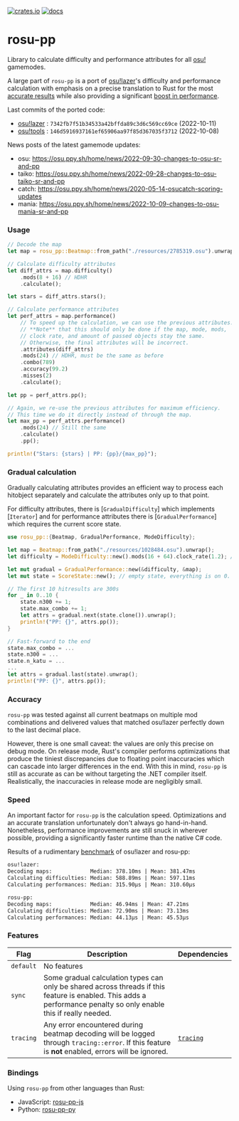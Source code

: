 [![crates.io](https://img.shields.io/crates/v/rosu-pp.svg)](https://crates.io/crates/rosu-pp) [![docs](https://docs.rs/rosu-pp/badge.svg)](https://docs.rs/rosu-pp)

# rosu-pp

<!-- cargo-rdme start -->

Library to calculate difficulty and performance attributes for all [osu!] gamemodes.

A large part of `rosu-pp` is a port of [osu!lazer]'s difficulty and performance calculation
with emphasis on a precise translation to Rust for the most [accurate results](#accuracy)
while also providing a significant [boost in performance](#speed).

Last commits of the ported code:
  - [osu!lazer] : `7342fb7f51b34533a42bffda89c3d6c569cc69ce` (2022-10-11)
  - [osu!tools] : `146d5916937161ef65906aa97f85d367035f3712` (2022-10-08)

News posts of the latest gamemode updates:
  - osu: <https://osu.ppy.sh/home/news/2022-09-30-changes-to-osu-sr-and-pp>
  - taiko: <https://osu.ppy.sh/home/news/2022-09-28-changes-to-osu-taiko-sr-and-pp>
  - catch: <https://osu.ppy.sh/home/news/2020-05-14-osucatch-scoring-updates>
  - mania: <https://osu.ppy.sh/home/news/2022-10-09-changes-to-osu-mania-sr-and-pp>

### Usage

```rust
// Decode the map
let map = rosu_pp::Beatmap::from_path("./resources/2785319.osu").unwrap();

// Calculate difficulty attributes
let diff_attrs = map.difficulty()
    .mods(8 + 16) // HDHR
    .calculate();

let stars = diff_attrs.stars();

// Calculate performance attributes
let perf_attrs = map.performance()
    // To speed up the calculation, we can use the previous attributes.
    // **Note** that this should only be done if the map, mode, mods,
    // clock rate, and amount of passed objects stay the same.
    // Otherwise, the final attributes will be incorrect.
    .attributes(diff_attrs)
    .mods(24) // HDHR, must be the same as before
    .combo(789)
    .accuracy(99.2)
    .misses(2)
    .calculate();

let pp = perf_attrs.pp();

// Again, we re-use the previous attributes for maximum efficiency.
// This time we do it directly instead of through the map.
let max_pp = perf_attrs.performance()
    .mods(24) // Still the same
    .calculate()
    .pp();

println!("Stars: {stars} | PP: {pp}/{max_pp}");
```

### Gradual calculation

Gradually calculating attributes provides an efficient way to process each hitobject
separately and calculate the attributes only up to that point.

For difficulty attributes, there is [`GradualDifficulty`] which implements [`Iterator`]
and for performance attributes there is [`GradualPerformance`] which requires the current
score state.

```rust
use rosu_pp::{Beatmap, GradualPerformance, ModeDifficulty};

let map = Beatmap::from_path("./resources/1028484.osu").unwrap();
let difficulty = ModeDifficulty::new().mods(16 + 64).clock_rate(1.2); // HRDT on 1.2x

let mut gradual = GradualPerformance::new(&difficulty, &map);
let mut state = ScoreState::new(); // empty state, everything is on 0.

// The first 10 hitresults are 300s
for _ in 0..10 {
    state.n300 += 1;
    state.max_combo += 1;
    let attrs = gradual.next(state.clone()).unwrap();
    println!("PP: {}", attrs.pp());
}

// Fast-forward to the end
state.max_combo = ...
state.n300 = ...
state.n_katu = ...
...
let attrs = gradual.last(state).unwrap();
println!("PP: {}", attrs.pp());
```

### Accuracy

`rosu-pp` was tested against all current beatmaps on multiple mod combinations and delivered
values that matched osu!lazer perfectly down to the last decimal place.

However, there is one small caveat: the values are only this precise on debug mode.
On release mode, Rust's compiler performs optimizations that produce the tiniest discrepancies
due to floating point inaccuracies which can cascade into larger differences in the end.
With this in mind, `rosu-pp` is still as accurate as can be without targeting the
.NET compiler itself. Realistically, the inaccuracies in release mode are negligibly small.

### Speed

An important factor for `rosu-pp` is the calculation speed. Optimizations and an accurate translation
unfortunately don't always go hand-in-hand. Nonetheless, performance improvements are still
snuck in wherever possible, providing a significantly faster runtime than the native C# code.

Results of a rudimentary [benchmark] of osu!lazer and rosu-pp:
```txt
osu!lazer:
Decoding maps:            Median: 378.10ms | Mean: 381.47ms
Calculating difficulties: Median: 588.89ms | Mean: 597.11ms
Calculating performances: Median: 315.90µs | Mean: 310.60µs

rosu-pp:
Decoding maps:            Median: 46.94ms | Mean: 47.21ms
Calculating difficulties: Median: 72.90ms | Mean: 73.13ms
Calculating performances: Median: 44.13µs | Mean: 45.53µs
```

### Features

| Flag      | Description | Dependencies
| --------- | ----------- | ------------
| `default` | No features |
| `sync`    | Some gradual calculation types can only be shared across threads if this feature is enabled. This adds a performance penalty so only enable this if really needed. |
| `tracing` | Any error encountered during beatmap decoding will be logged through `tracing::error`. If this feature is **not** enabled, errors will be ignored. | [`tracing`]

### Bindings

Using `rosu-pp` from other languages than Rust:
- JavaScript: [rosu-pp-js]
- Python: [rosu-pp-py]

[osu!]: https://osu.ppy.sh/home
[osu!lazer]: https://github.com/ppy/osu
[osu!tools]: https://github.com/ppy/osu-tools
[`tracing`]: https://docs.rs/tracing
[rosu-pp-js]: https://github.com/MaxOhn/rosu-pp-js
[rosu-pp-py]: https://github.com/MaxOhn/rosu-pp-py
[benchmark]: https://gist.github.com/MaxOhn/625af10011f6d7e13a171b08ccf959ff

<!-- cargo-rdme end -->
